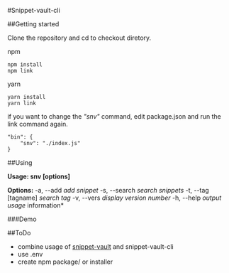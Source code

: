 #Snippet-vault-cli


##Getting started

Clone the repository and cd to checkout diretory.

npm

    npm install
    npm link

yarn

    yarn install
    yarn link

if you want to change the *"snv"* command, edit package.json and run the link command again.

    "bin": {
        "snv": "./index.js"
    }

##Using

**Usage: snv [options]**

**Options:**
  -a, --add                  *add snippet*
  -s, --search <searchterm>  *search snippets*
  -t, --tag [tagname]        *search tag*
  -v, --vers                 *display version number*
  -h, --help                 *output usage* information*

###Demo

##ToDo
* combine usage of [snippet-vault](https://github.com/ftnilsson/snippet-vault) and snippet-vault-cli
* use .env
* create npm package/ or installer

